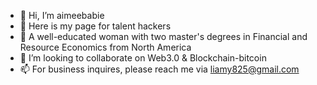 - 👋 Hi, I’m aimeebabie
- 👀 Here is my page for talent hackers
- 🌱 A well-educated woman with two master's degrees in Financial and Resource Economics from North America 
- 💞️ I’m looking to collaborate on Web3.0 & Blockchain-bitcoin
- 📫 For business inquires, please reach me via liamy825@gmail.com

<!---
aimeebabie/aimeebabie is a ✨ special ✨ repository because its `README.md` (this file) appears on your GitHub profile.
You can click the Preview link to take a look at your changes.
--->
